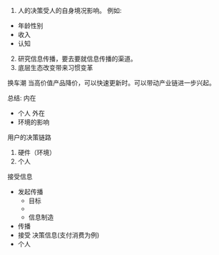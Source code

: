 1. 人的决策受人的自身境况影响。
  例如:
  - 年龄性别
  - 收入
  - 认知
2. 研究信息传播，要去要就信息传播的渠道。
3. 底层生态改变带来习惯变革

换车潮
  当高价值产品降价，可以快速更新时。可以带动产业链进一步兴起。

总结:
内在
  - 个人
外在
  - 环境的影响

用户的决策链路
1. 硬件（环境）
2. 个人

接受信息
  - 发起传播
    - 目标
    -
    - 信息制造
  - 传播
  - 接受
决策信息(支付消费为例)
  - 个人
